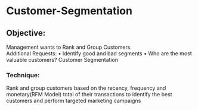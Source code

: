 # Customer-Segmentation

## Objective:
Management wants to Rank and Group Customers<br/>
Additional Requests:
• Identify good and bad segments
• Who are the most valuable customers?
Customer Segmentation
### Technique:
Rank and group customers based on the recency, frequency and monetary(RFM Model) total of their transactions to identify the best customers and perform targeted marketing campaigns

